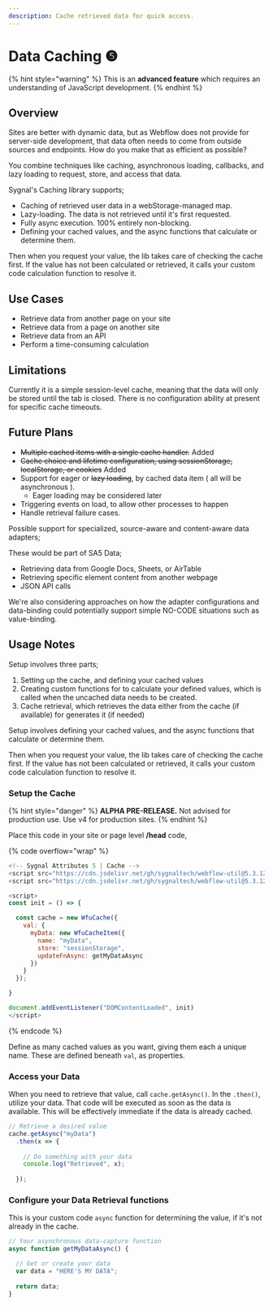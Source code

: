 ```yaml
---
description: Cache retrieved data for quick access.
---
```


# Data Caching ❺

{% hint style="warning" %}
This is an **advanced feature** which requires an understanding of JavaScript development.&#x20;
{% endhint %}

## Overview <a href="#display-captions-in-webflows-lightboxes" id="display-captions-in-webflows-lightboxes"></a>

Sites are better with dynamic data, but as Webflow does not provide for server-side development, that data often needs to come from outside sources and endpoints. How do you make that as efficient as possible?

You combine techniques like caching, asynchronous loading, callbacks, and lazy loading to request, store, and access that data.&#x20;

Sygnal's Caching library supports;

* Caching of retrieved user data in a webStorage-managed map.
* Lazy-loading. The data is not retrieved until it's first requested.
* Fully async execution. 100% entirely non-blocking.
* Defining your cached values, and the async functions that calculate or determine them.

Then when you request your value, the lib takes care of checking the cache first. If the value has not been calculated or retrieved, it calls your custom code calculation function to resolve it. &#x20;

## Use Cases

* Retrieve data from another page on your site
* Retrieve data from a page on another site
* Retrieve data from an API
* Perform a time-consuming calculation

## Limitations

Currently it is a simple session-level cache, meaning that the data will only be stored until the tab is closed. There is no configuration ability at present for specific cache timeouts.&#x20;

## Future Plans

* ~~Multiple cached items with a single cache handler.~~ Added
* ~~Cache choice and lifetime configuration, using sessionStorage, localStorage, or cookies~~ Added
* Support for eager or ~~lazy loading~~, by cached data item ( all will be asynchronous ).
  * Eager loading may be considered later
* Triggering events on load, to allow other processes to happen&#x20;
* Handle retrieval failure cases.&#x20;

Possible support for specialized, source-aware and content-aware data adapters;

These would be part of SA5 Data;&#x20;

* Retrieving data from Google Docs, Sheets, or AirTable&#x20;
* Retrieving specific element content from another webpage
* JSON API calls&#x20;

We're also considering approaches on how the adapter configurations and data-binding could potentially support simple NO-CODE situations such as value-binding. &#x20;

## Usage Notes <a href="#usage-notes" id="usage-notes"></a>

Setup involves three parts;

1. Setting up the cache, and defining your cached values
2. Creating custom functions for to calculate your defined values, which is called when the uncached data needs to be created.
3. Cache retrieval, which retrieves the data either from the cache (if available) for generates it (if needed)  &#x20;

Setup involves defining your cached values, and the async functions that calculate or determine them.

Then when you request your value, the lib takes care of checking the cache first. If the value has not been calculated or retrieved, it calls your custom code calculation function to resolve it. &#x20;

### Setup the Cache

{% hint style="danger" %}
**ALPHA PRE-RELEASE.** Not advised for production use. Use v4 for production sites.&#x20;
{% endhint %}

Place this code in your site or page level **/head** code,

{% code overflow="wrap" %}
```javascript
<!-- Sygnal Attributes 5 | Cache -->
<script src="https://cdn.jsdelivr.net/gh/sygnaltech/webflow-util@5.3.12/dist/webflow-cache.js"></script>
<script src="https://cdn.jsdelivr.net/gh/sygnaltech/webflow-util@5.3.12/dist/webflow-cache/cache-item.js"></script>

<script>
const init = () => { 

  const cache = new WfuCache({
    val: {
      myData: new WfuCacheItem({
        name: "myData", 
        store: "sessionStorage", 
        updateFnAsync: getMyDataAsync   
      })
    }
  });

}

document.addEventListener("DOMContentLoaded", init)
</script>

```
{% endcode %}

Define as many cached values as you want, giving them each a unique name. These are defined beneath `val`, as properties.&#x20;

### Access your Data&#x20;

When you need to retrieve that value, call `cache.getAsync()`. In the `.then()`, utilize your data. That code will be executed as soon as the data is available. This will be effectively immediate if the data is already cached. &#x20;

```javascript
// Retrieve a desired value
cache.getAsync("myData")
  .then(x => {
   
    // Do something with your data
    console.log("Retrieved", x); 
          
  }); 
```

### Configure your Data Retrieval functions  <a href="#getting-started-nocode" id="getting-started-nocode"></a>

This is your custom code `async` function for determining the value, if it's not already in the cache.&#x20;

```javascript
// Your asynchronous data-capture function 
async function getMyDataAsync() {

  // Get or create your data 
  var data = "HERE'S MY DATA"; 
  
  return data; 
}
```



